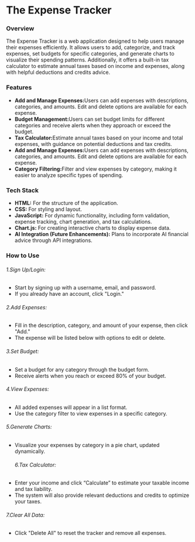<h1>The Expense Tracker</h1>

<h3>Overview</h3>
<p>The Expense Tracker is a web application designed to help users manage their expenses efficiently. It allows users to add, categorize, and track expenses, set budgets for specific categories, and generate charts to visualize their spending patterns. Additionally, it offers a built-in tax calculator to estimate annual taxes based on income and expenses, along with helpful deductions and credits advice.</p>

<h3>Features</h3>
<ul>
    <li><b>Add and Manage Expenses:</b>Users can add expenses with descriptions, categories, and amounts. Edit and delete options are available for each expense.</li>
    <li><b>Budget Management:</b>Users can set budget limits for different categories and receive alerts when they approach or exceed the budget.</li>
    <li><b>Tax Calculator:</b>Estimate annual taxes based on your income and total expenses, with guidance on potential deductions and tax credits.</li>
    <li><b>Add and Manage Expenses:</b>Users can add expenses with descriptions, categories, and amounts. Edit and delete options are available for each expense.</li>
    <li><b>Category Filtering:</b>Filter and view expenses by category, making it easier to analyze specific types of spending.</li>

</ul>

<h3>Tech Stack</h3>

<ul>
    <li><b>HTML:</b> For the structure of the application.</li>
    <li><b>CSS:</b> For styling and layout.</li>
    <li><b>JavaScript:</b> For dynamic functionality, including form validation, expense tracking, chart generation, and tax calculations.</li>
    <li><b>Chart.js:</b> For creating interactive charts to display expense data.</li>
    <li><b>AI Integration (Future Enhancements):</b> Plans to incorporate AI financial advice through API integrations.</li>
</ul>

<h3>How to Use</h3>

<h6>1.Sign Up/Login:</h6>
<ul>
    <li>Start by signing up with a username, email, and password.
        </li>
        <li>If you already have an account, click "Login."</li>
        </ul>
<h6>2.Add Expenses:</h6>
<ul>
    <li>Fill in the description, category, and amount of your expense, then click "Add."
        </li>
        <li>The expense will be listed below with options to edit or delete.</li>
        </ul>
<h6>3.Set Budget:
    </h6>

<ul>
    <li>Set a budget for any category through the budget form.
        </li>
        <li>Receive alerts when you reach or exceed 80% of your budget.</li>
        </ul>
<h6>4.View Expenses:</h6>
<ul>
    <li>All added expenses will appear in a list format.
        </li>
        <li>Use the category filter to view expenses in a specific category.</li>
        </ul>
<h6>5.Generate Charts:</h6>
<ul>
    <li>Visualize your expenses by category in a pie chart, updated dynamically.
        </li>
<h6>6.Tax Calculator:

  </ul>  
    </h6>
<ul>
    <li>Enter your income and click “Calculate” to estimate your taxable income and tax liability.
        </li>
        <li>The system will also provide relevant deductions and credits to optimize your taxes.</li>
        </ul>
<h6>7.Clear All Data:</h6>
<ul>
    <li>Click "Delete All" to reset the tracker and remove all expenses.
        </li>
       
</ul>
